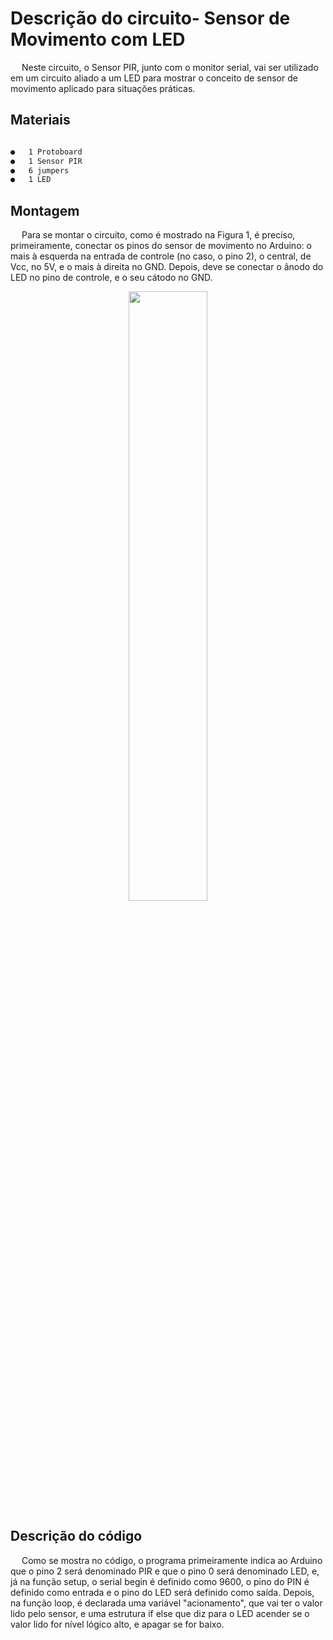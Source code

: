 # Descrição do circuito- Sensor de Movimento com LED

&emsp; Neste circuito, o Sensor PIR, junto com o monitor serial, vai ser utilizado em um circuito aliado a um LED para mostrar o conceito de sensor de movimento aplicado para situações práticas.
## Materiais
```sh

●	1 Protoboard
●	1 Sensor PIR
●	6 jumpers
●	1 LED


```
## Montagem
&emsp; Para se montar o circuito, como é mostrado na Figura 1, é preciso, primeiramente, conectar os pinos do sensor de movimento no Arduino: o mais à esquerda na entrada de controle (no caso, o pino 2), o central, de Vcc, no 5V, e o mais à direita no GND. Depois, deve se conectar o ânodo do LED no pino de controle, e o seu cátodo no GND.
<div align="center">
 
<img src="https://user-images.githubusercontent.com/72284498/199759492-4a044424-ebec-4329-8b2f-5db5aa75168c.png" width=50%>
</div>

## Descrição do código
 &emsp; Como se mostra no código, o programa primeiramente indica ao Arduino que o pino 2 será denominado PIR e que o pino 0 será denominado LED, e, já na função setup, o serial begin é definido como 9600, o pino do PIN é definido como entrada e o pino do LED será definido como saída.
 Depois, na função loop, é declarada uma variável "acionamento", que vai ter o valor lido pelo sensor, e uma estrutura if else que diz para o LED acender se o valor lido for nível lógico alto, e apagar se for baixo.

